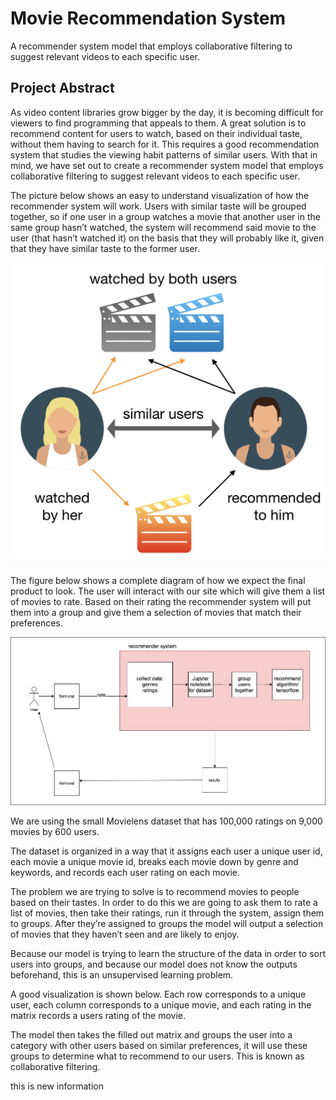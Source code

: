 # Movie Recommendation System
A recommender system model that employs collaborative filtering to suggest relevant videos to each specific user.

## Project Abstract

As video content libraries grow bigger by the day, it is becoming difficult for viewers to find programming that appeals to them. A great solution is to recommend content for users to watch, based on their individual taste, without them having to search for it. This requires a good recommendation system that studies the viewing habit patterns of similar users.
With that in mind, we have set out to create a recommender system model that employs collaborative filtering to suggest relevant videos to each specific user.

The picture below shows an easy to understand visualization of how the recommender system will work. Users with similar taste will be grouped together, so if one user in a group watches a movie that another user in the same group hasn’t watched, the system will recommend said movie to the user (that hasn’t watched it) on the basis that they will probably like it, given that they have similar taste to the former user.

<img src="https://github.com/SonQBChau/movie-recommender/blob/master/flutter/ss_4.png" >

The figure below shows a complete diagram of how we expect the final product to look. The user will interact with our site which will give them a list of movies to rate. Based on their rating the recommender system will put them into a group and give them a selection of movies that match their preferences.

<img src="https://github.com/SonQBChau/movie-recommender/blob/master/flutter/ss_5.jpg" >

We are using the small Movielens dataset that has 100,000 ratings on 9,000 movies by 600 users.

The dataset is organized in a way that it assigns each user a unique user id, each movie a unique movie id, breaks each movie down by genre and keywords, and records each user rating on each movie.

The problem we are trying to solve is to recommend movies to people based on their tastes. In order to do this we are going to ask them to rate a list of movies, then take their ratings, run it through the system, assign them to groups. After they’re assigned to groups the model will output a selection of movies that they haven’t seen and are likely to enjoy.

Because our model is trying to learn the structure of the data in order to sort users into groups, and because our model does not know the outputs beforehand, this is an unsupervised learning problem.

A good visualization is shown below. Each row corresponds to a unique user, each column corresponds to a unique movie, and each rating in the matrix records a users rating of the movie.

The model then takes the filled out matrix and groups the user into a category with other users based on similar preferences, it will use these groups to determine what to recommend to our users. This is known as collaborative filtering.

this is new information
